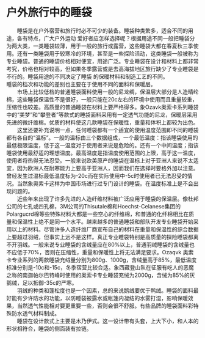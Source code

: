 # 户外旅行中的睡袋  

&emsp;&emsp;睡袋是在户外宿营和旅行时必不可少的装备。睡袋种类繁多，适合不同的用途，各有特点，广大户外运动 爱好者应怎样选择呢？根据用途不同一般把睡袋分为两大类，一类睡袋较薄，用于一般的旅行或露营，这些睡袋大都在春夏秋三季使用。还有一类睡袋用于较寒冷的环境，甚至是一些探险活动，这类睡袋一般被称为专业睡袋。普通的睡袋价格相对便宜，用途广泛。专业睡袋在设计和材料上都非常考究，价格也相对较高，但如果冬季露营或是去高海拔地区旅行缺少了专业睡袋是不行的。睡袋用途的不同决定了睡袋 的保暖材料和制造工艺的不同。  
睡袋的档次和功能的差别也主要在于使用不同的面料和保暖层。  
&emsp;&emsp;市场上比较低档的普通睡袋面料使用一般的尼龙绸，保温层大部分是人造晴纶棉，这些睡袋保温性不是很好，一般只能在20c左右的环境中使用而且重量较重，压缩性也较差。高质量的普通睡袋在材料上要严格得多。象Ozavk奥索卡系列睡袋中的“美梦”和“攀登者”等款式的睡袋面料采用有一定透气功能的尼龙，保暖层采用先进的微纤维棉。优质的材料使这几款睡袋在保暖性，重量和体积上都较为出色。  
&emsp;&emsp;这里还要补充说明一点，任何睡袋都有一个适宜的使用温度范围即不同的睡袋都有各自的“温标”。一般的温标由三个数据组成，一个最低温度：指该睡袋使用的最低极限温度，低于这一温度对于使用者来说是危险的。还有一个中间温度；指该睡袋使用最舒适的理想温度。最高温度是指温度使用范围的上限，高于这一温度，使用者将热得无法忍受。一般来说欧美原产的睡袋在温标上对于亚洲人来说不太适宜，因为欧洲人在耐寒能力上要高于亚洲人，因而我们在选择时要格外加以注意。曾经发生过温标最低温度标为-20c而在实际使用中-5c时使用者已无法忍受的情况。当然象奥索卡这样为中国市场进行过专门设计的睡袋。在温度标准上是不会出现问题的。  
&emsp;&emsp;近些年来出现了许多先进的人造纤维材料被广泛应用于睡袋的保温层。像杜邦公司的七孔或四孔棉，3M公司的Thisutale棉和Hoechst-Celanese集团的Polargucrd棉等些特殊材料大都是一些空心的纤维棉，和普通的化纤棉相比在质量和保温性上绝不是同一个水平。越来越多的普通睡袋和部队开发专业睡袋开始采用以上的材料。尽管许多人造纤维厂商宣布自己的材料在重量和保温性的综合数据上要超过羽绒，但事实上远不是这样。真正专业睡袋特别是高质量的探险睡袋都离不开羽绒。一般来说专业睡袋的含绒量应在80%以上，普通羽绒睡袋的含绒量也不应低于70%，否则在压缩性，重量和保暖性上将无法满足要求。Ozaqvk 奥索卡专业系列的两款睡袋充绒量分别为800g、1000g，含绒量高于85%，最低温度标准分别是-10c和-15c，冬季宿营比较合适。象西藏登山队在征服有吃人的恶魔之称的南迦帕尔巴特峰时使用的奥索卡专业睡袋充绒为2000g，含绒为85%的灰鹅绒，足以抵御-35c的严寒。  
&emsp;&emsp;羽绒的种类和篷松度也是一个因素，总的来说鹅绒要优于鸭绒。睡袋的面料最好能有少许防水的功能，以防睡袋被露水或帐篷内凝结的水雾打湿，影响保暖效果，当然透气性能相对要更重要一些，否则会很不舒服。有些品牌的睡袋面料彩特殊防水透气材料制成。  
&emsp;&emsp;睡袋在设计款式上主要是木乃伊式。这一设计带有头套，上大下小，和人本的形状相符合，睡袋的侧面装有拉链。  